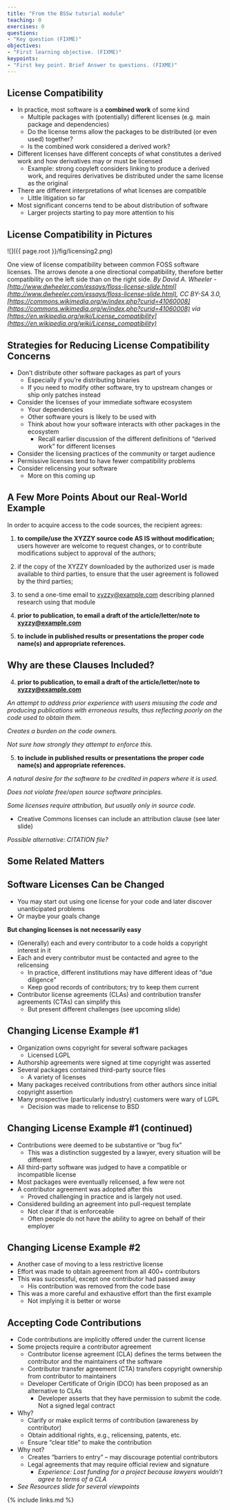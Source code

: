 ```yaml
---
title: "From the BSSw tutorial module"
teaching: 0
exercises: 0
questions:
- "Key question (FIXME)"
objectives:
- "First learning objective. (FIXME)"
keypoints:
- "First key point. Brief Answer to questions. (FIXME)"
---
```


## License Compatibility

* In practice, most software is a  **combined work** of some kind
  * Multiple packages with (potentially) different licenses (e.g. main package and dependencies)
  * Do the license terms allow the packages to be distributed (or even used) together?
  * Is the combined work considered a derived work?
* Different licenses have different concepts of what constitutes a derived work and how derivatives may or must be licensed
  * Example: strong copyleft considers linking to produce a derived work, and requires derivatives be distributed under the same license as the original
* There are different interpretations of what licenses are compatible
  * Little litigation so far
* Most significant concerns tend to be about distribution of software
  * Larger projects starting to pay more attention to his

## License Compatibility in Pictures

![]({{ page.root }}/fig/licensing2.png)

One view of license compatibility between common FOSS software licenses. The arrows denote a one directional compatibility, therefore better compatibility on the left side than on the right side.  *By David A. Wheeler - [http://www.dwheeler.com/essays/floss-license-slide.html](http://www.dwheeler.com/essays/floss-license-slide.html), CC BY-SA 3.0, [https://commons.wikimedia.org/w/index.php?curid=41060008](https://commons.wikimedia.org/w/index.php?curid=41060008) via [https://en.wikipedia.org/wiki/License_compatibility](https://en.wikipedia.org/wiki/License_compatibility)*

## Strategies for Reducing License Compatibility Concerns

* Don’t distribute other software packages as part of yours
  * Especially if you’re distributing binaries
  * If you need to modify other software, try to upstream changes or ship only patches instead
* Consider the licenses of your immediate software ecosystem
  * Your dependencies
  * Other software yours is likely to be used with
  * Think about how your software interacts with other packages in the ecosystem
    * Recall earlier discussion of the different definitions of “derived work” for different licenses
* Consider the licensing practices of the community or target audience
* Permissive licenses tend to have fewer compatibility problems
* Consider relicensing your software
  * More on this coming up


## A Few More Points About our Real-World Example

In order to acquire access to the code sources, the recipient agrees:

1. **to compile/use the XYZZY source code AS IS without modification;** users however are welcome to request changes, or to contribute modifications subject to approval of the authors;

2. if the copy of the XYZZY downloaded by the authorized user is made available to third parties, to ensure that the user agreement is followed by the third parties;

3. to send a one-time email to xyzzy@example.com describing planned research using that module

4. **prior to publication, to email a draft of the article/letter/note to xyzzy@example.com**

5. **to include in published results or presentations the proper code name(s) and appropriate references.**

## Why are these Clauses Included?

4. **prior to publication, to email a draft of the article/letter/note to xyzzy@example.com**

*An attempt to address prior experience with users misusing the code and producing publications with erroneous results, thus reflecting poorly on the code used to obtain them.*

*Creates a burden on the code owners.*

*Not sure how strongly they attempt to enforce this.*

5. **to include in published results or presentations the proper code name(s) and appropriate references.**

*A natural desire for the software to be credited in papers where it is used.*

*Does not violate free/open source software principles.*

*Some licenses require attribution, but usually only in source code.*

* Creative Commons licenses can include an attribution clause (see later slide)

*Possible alternative: CITATION file?*

## Some Related Matters

## Software Licenses Can be Changed

* You may start out using one license for your code and later discover unanticipated problems
* Or maybe your goals change

**But changing licenses is not necessarily easy**

* (Generally) each and every contributor to a code holds a copyright interest in it
* Each and every contributor must be contacted and agree to the relicensing
  * In practice, different institutions may have different ideas of “due diligence”
  * Keep good records of contributors; try to keep them current
* Contributor license agreements (CLAs) and contribution transfer agreements (CTAs) can simplify this
  * But present different challenges (see upcoming slide)

## Changing License Example #1

* Organization owns copyright for several software packages
  * Licensed LGPL
* Authorship agreements were signed at time copyright was asserted
* Several packages contained third-party source files
  * A variety of licenses
* Many packages received contributions from other authors since initial copyright assertion
* Many prospective (particularly industry) customers were wary of LGPL
  * Decision was made to relicense to BSD

## Changing License Example #1 (continued)

* Contributions were deemed to be substantive or “bug fix”
  * This was a distinction suggested by a lawyer, every situation will be different
* All third-party software was judged to have a compatible or incompatible license
* Most packages were eventually relicensed, a few were not
* A contributor agreement was adopted after this
  * Proved challenging in practice and is largely not used.
* Considered building an agreement into pull-request template
  * Not clear if that is enforceable
  * Often people do not have the ability to agree on behalf of their employer

## Changing License Example #2

* Another case of moving to a less restrictive license
* Effort was made to obtain agreement from all 400+ contributors
* This was successful, except one contributor had passed away
  * His contribution was removed from the code base
* This was a more careful and exhaustive effort than the first example
  * Not implying it is better or worse

## Accepting Code Contributions

* Code contributions are implicitly offered under the current license
* Some projects require a contributor agreement
  * Contributor license agreement (CLA) defines the terms between the contributor and the maintainers of the software
  * Contributor transfer agreement (CTA) transfers copyright ownership from contributor to maintainers
  * Developer Certificate of Origin (DCO) has been proposed as an alternative to CLAs
    * Developer asserts that they have permission to submit the code. Not a signed legal contract
* Why?
  * Clarify or make explicit terms of contribution (awareness by contributor)
  * Obtain additional rights, e.g., relicensing, patents, etc.
  * Ensure “clear title” to make the contribution
* Why not?
  * Creates “barriers to entry” – may discourage potential contributors
  * Legal agreements that may require official review and signature
    * *Experience: Lost funding for a project because lawyers wouldn’t agree to terms of a CLA*
* *See Resources slide for several viewpoints*

{% include links.md %}
